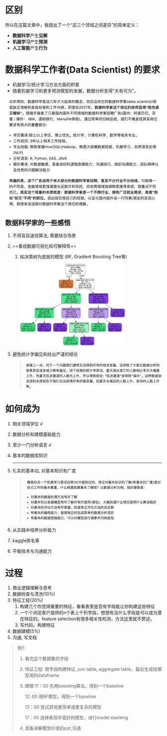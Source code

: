 # 区别

所以在这篇文章中，我提出了一个“这三个领域之间差异”的简单定义：

- **数据科学**产生**见解**
- **机器学习**产生**预测**
- **人工智能**产生**行为**

# 数据科学工作者(Data Scientist) 的要求

* 机器学习/统计学习方法方面的积累
* 随着机器学习和更多预测模型的发展，数据分析变得"大有可为"。

<img src="/img/in-post/20_07/image-20200808143448978.png" alt="image-20200808143448978" style="zoom:50%;" />

## 数据科学家的一些感悟

1. 不用盲目迷信算法, 需要结合场景

2. ==重视数据可视化和可解释性==

   1. 如决策树为底层的模型 (RF, Gradient Boosting Tree等)

      <img src="/img/in-post/20_07/v2-8a860b4f87edad9b9fca011d97ef34da_1440w-20200808151403611.jpg" alt="img" style="zoom: 33%;" />

3. 避免统计学偏见和给出严谨的结论

   > <img src="/img/in-post/20_07/image-20200808151624459.png" alt="image-20200808151624459" style="zoom:50%;" />

# 如何成为

1. 相关领域学位 √

2. 数据分析和建模基础能力

3. 至少一门分析语言 √

4. 基本的数据库知识

   ---------------------------

5. 扎实的基本功, 对基本知识有广度

   > <img src="/img/in-post/20_07/image-20200808152002376.png" alt="image-20200808152002376" style="zoom:50%;" />

6.  从实践中培养分析能力

   1. kaggle排名等

7. 平衡技术与沟通能力



# 过程

1. 商业逻辑理解与思考
2. 数据检查与清洗(10%)
3. 特征工程(20%)
   1. 构建几个你觉得重要的特征，看看表里是否有字段能让你构建这些特征
   2. 一个个浏览客户提供的n个表上千列字段，想想有没什么字段是可以成为潜在特征的。feature selection有很多相关性检测，方法这里就不赘述。
   3. 写代码，构建特征
4. 数据建模(5%)
5. 沟通, 写文档

>  例1:
>
> 1. 看完这个数据集的字段
>
> 2. 特征工程: 用字段构建特征, join table, aggregate table，最后生成给模型用的dataframe
>
> 3. 建模:11：00 先用boosting算法，得到一个baseline
>
>    12: 00 用RF模型，得到一个baseline
>
>    13：00 尝试其他更简单或更复杂的模型
>
>    17：00 选择表现毕竟好的模型，进行model stacking
>
> 4. 准备讲解模型价值的ppt,沟通
>
> 



